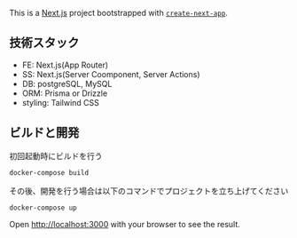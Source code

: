 This is a [Next.js](https://nextjs.org) project bootstrapped with [`create-next-app`](https://nextjs.org/docs/app/api-reference/cli/create-next-app).

## 技術スタック

- FE: Next.js(App Router)
- SS: Next.js(Server Coomponent, Server Actions)
- DB: postgreSQL, MySQL
- ORM: Prisma or Drizzle
- styling: Tailwind CSS


## ビルドと開発
初回起動時にビルドを行う

```bash
docker-compose build
```

その後、開発を行う場合は以下のコマンドでプロジェクトを立ち上げてください
```bash
docker-compose up
```

Open [http://localhost:3000](http://localhost:3000) with your browser to see the result.

